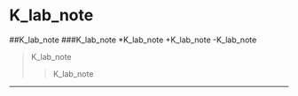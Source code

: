 # K_lab_note
##K_lab_note
###K_lab_note
*K_lab_note
+K_lab_note
-K_lab_note

>K_lab_note
>>K_lab_note

<hr/>

